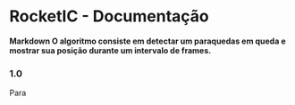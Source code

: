 # RocketIC - Documentação

<strong> Markdown O algoritmo consiste em detectar um paraquedas em queda e mostrar sua posição durante um intervalo de frames. </strong>

### 1.0
  Para 
